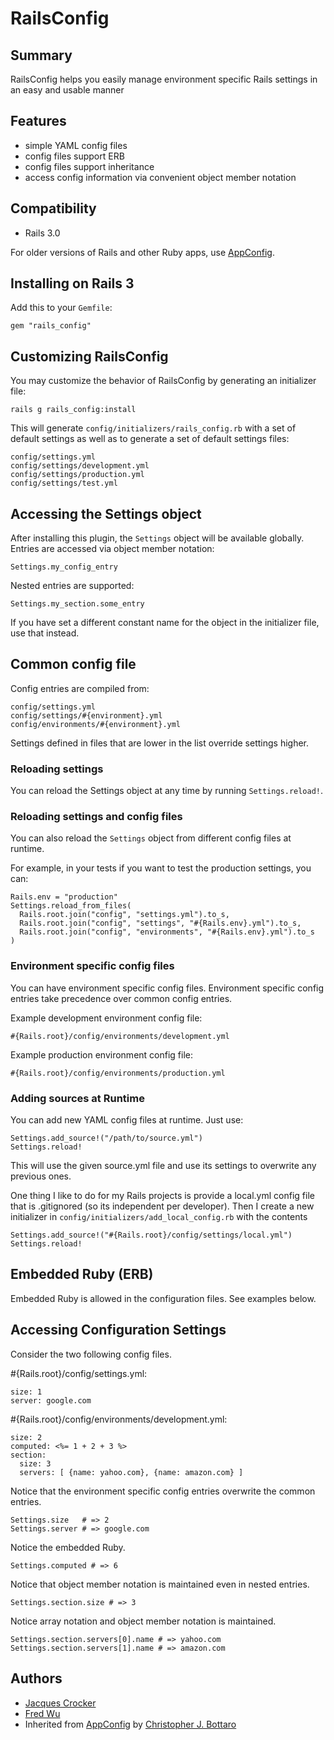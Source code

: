 # RailsConfig

## Summary

RailsConfig helps you easily manage environment specific Rails settings in an easy and usable manner

## Features

* simple YAML config files
* config files support ERB
* config files support inheritance
* access config information via convenient object member notation

## Compatibility

* Rails 3.0

For older versions of Rails and other Ruby apps, use [AppConfig](http://github.com/fredwu/app_config).

## Installing on Rails 3

Add this to your `Gemfile`:

    gem "rails_config"

## Customizing RailsConfig

You may customize the behavior of RailsConfig by generating an initializer file:

    rails g rails_config:install

This will generate `config/initializers/rails_config.rb` with a set of default settings as well as to generate a set of default settings files:

    config/settings.yml
    config/settings/development.yml
    config/settings/production.yml
    config/settings/test.yml

## Accessing the Settings object

After installing this plugin, the `Settings` object will be available globally. Entries are accessed via object member notation:

    Settings.my_config_entry

Nested entries are supported:

    Settings.my_section.some_entry

If you have set a different constant name for the object in the initializer file, use that instead.

## Common config file

Config entries are compiled from:

    config/settings.yml
    config/settings/#{environment}.yml
    config/environments/#{environment}.yml

Settings defined in files that are lower in the list override settings higher.

### Reloading settings

You can reload the Settings object at any time by running `Settings.reload!`.

### Reloading settings and config files

You can also reload the `Settings` object from different config files at runtime.

For example, in your tests if you want to test the production settings, you can:

    Rails.env = "production"
    Settings.reload_from_files(
      Rails.root.join("config", "settings.yml").to_s,
      Rails.root.join("config", "settings", "#{Rails.env}.yml").to_s,
      Rails.root.join("config", "environments", "#{Rails.env}.yml").to_s
    )

### Environment specific config files

You can have environment specific config files. Environment specific config entries take precedence over common config entries.

Example development environment config file:

    #{Rails.root}/config/environments/development.yml

Example production environment config file:

    #{Rails.root}/config/environments/production.yml

### Adding sources at Runtime

You can add new YAML config files at runtime. Just use:

    Settings.add_source!("/path/to/source.yml")
    Settings.reload!

This will use the given source.yml file and use its settings to overwrite any previous ones.

One thing I like to do for my Rails projects is provide a local.yml config file that is .gitignored (so its independent per developer). Then I create a new initializer in `config/initializers/add_local_config.rb` with the contents

    Settings.add_source!("#{Rails.root}/config/settings/local.yml")
    Settings.reload!

## Embedded Ruby (ERB)

Embedded Ruby is allowed in the configuration files. See examples below.

## Accessing Configuration Settings

Consider the two following config files.

 #{Rails.root}/config/settings.yml:

    size: 1
    server: google.com

 #{Rails.root}/config/environments/development.yml:

    size: 2
    computed: <%= 1 + 2 + 3 %>
    section:
      size: 3
      servers: [ {name: yahoo.com}, {name: amazon.com} ]

Notice that the environment specific config entries overwrite the common entries.

    Settings.size   # => 2
    Settings.server # => google.com

Notice the embedded Ruby.

    Settings.computed # => 6

Notice that object member notation is maintained even in nested entries.

    Settings.section.size # => 3

Notice array notation and object member notation is maintained.

    Settings.section.servers[0].name # => yahoo.com
    Settings.section.servers[1].name # => amazon.com

## Authors

* [Jacques Crocker](http://github.com/railsjedi)
* [Fred Wu](http://github.com/fredwu)
* Inherited from [AppConfig](http://github.com/cjbottaro/app_config) by [Christopher J. Bottaro](http://github.com/cjbottaro)